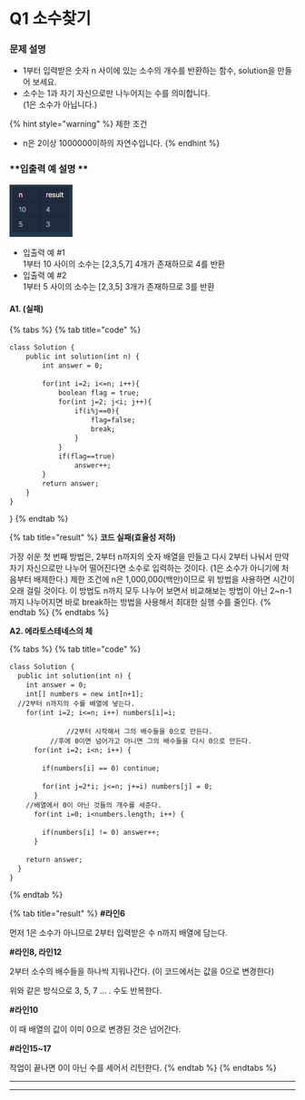 # Q1 소수찾기

### **문제 설명**

* 1부터 입력받은 숫자 n 사이에 있는 소수의 개수를 반환하는 함수, solution을 만들어 보세요.
* 소수는 1과 자기 자신으로만 나누어지는 수를 의미합니다.\
  (1은 소수가 아닙니다.)  &#x20;

{% hint style="warning" %}
제한 조건&#x20;

* n은 2이상 1000000이하의 자연수입니다.
{% endhint %}



### &#x20;**입출력 예 설명 **

![입출력 예  ](../../.gitbook/assets/image.png)

* 입출력 예 #1\
  1부터 10 사이의 소수는 \[2,3,5,7] 4개가 존재하므로 4를 반환
* 입출력 예 #2\
  1부터 5 사이의 소수는 \[2,3,5] 3개가 존재하므로 3를 반환





#### A1. (실패)

{% tabs %}
{% tab title="code" %}
```
class Solution {
    public int solution(int n) {
        int answer = 0; 
        
        for(int i=2; i<=n; i++){
            boolean flag = true;  
            for(int j=2; j<i; j++){
                if(i%j==0){
                    flag=false;
                    break;
                }
            }
            if(flag==true)
                answer++;
        }
        return answer;
    }
}
```

}
{% endtab %}

{% tab title="result" %}
**코드 실패(효율성 저하)**

가장 쉬운 첫 번째 방법은, 2부터 n까지의 숫자 배열을 만들고 다시 2부터 나눠서 만약 자기 자신으로만 나누어 떨어진다면 소수로 입력하는 것이다. (1은 소수가 아니기에 처음부터 배제한다.) 제한 조건에 n은 1,000,000(백만)이므로 위 방법을 사용하면 시간이 오래 걸릴 것이다.  이 방법도 n까지 모두 나누어 보면서 비교해보는 방법이 아닌 2\~n-1까지 나누어지면 바로 break하는 방법을 사용해서 최대한 실행 수를 줄인다.
{% endtab %}
{% endtabs %}



**A2. 에라토스테네스의 체**

{% tabs %}
{% tab title="code" %}
```
class Solution {
  public int solution(int n) {
    int answer = 0;
    int[] numbers = new int[n+1];
  //2부터 n까지의 수를 배열에 넣는다.
    for(int i=2; i<=n; i++) numbers[i]=i;
 
              //2부터 시작해서 그의 배수들을 0으로 만든다.
          //후에 0이면 넘어가고 아니면 그의 배수들을 다시 0으로 만든다.
      for(int i=2; i<n; i++) {
 
        if(numbers[i] == 0) continue;
 
        for(int j=2*i; j<=n; j+=i) numbers[j] = 0;
      }
    //배열에서 0이 아닌 것들의 개수를 세준다.
      for(int i=0; i<numbers.length; i++) {
 
        if(numbers[i] != 0) answer++;
      }
 
    return answer;
  }
}
```
{% endtab %}

{% tab title="result" %}
**#라인6**

먼저 1은 소수가 아니므로 2부터 입력받은 수 n까지 배열에 담는다.

&#x20;

**#라인8, 라인12**

2부터 소수의 배수들을 하나씩 지워나간다. (이 코드에서는 값을 0으로 변경한다)

위와 같은 방식으로 3, 5, 7 ... . 수도 반복한다.

&#x20;

**#라인10**

이 때 배열의 값이 이미 0으로 변경된 것은 넘어간다.

&#x20;

**#라인15\~17**

작업이 끝나면 0이 아닌 수를 세어서 리턴한다.
{% endtab %}
{% endtabs %}

****

****
